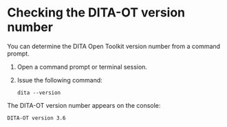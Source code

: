 # Checking the DITA-OT version number

You can determine the DITA Open Toolkit version number from a command prompt.

1.  Open a command prompt or terminal session.

2.  Issue the following command:

    ```
    dita --version
    ```


The DITA-OT version number appears on the console:

```
DITA-OT version 3.6
```

